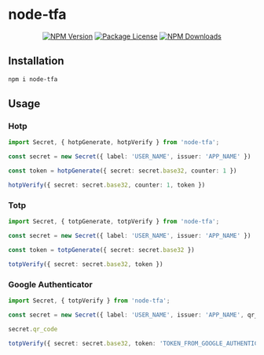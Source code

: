 # node-tfa

<p align="center">
  <a href="https://www.npmjs.com/package/node-tfa" target="_blank"><img src="https://img.shields.io/npm/v/node-tfa.svg" alt="NPM Version"></a>
  <a href="https://www.npmjs.com/package/node-tfa" target="_blank"><img src="https://img.shields.io/npm/l/node-tfa.svg" alt="Package License"></a>
  <a href="https://www.npmjs.com/package/node-tfa" target="_blank"><img src="https://img.shields.io/npm/dm/node-tfa.svg" alt="NPM Downloads"></a>
</p>

## Installation

```bash
npm i node-tfa
```

## Usage

### Hotp

```ts
import Secret, { hotpGenerate, hotpVerify } from 'node-tfa';

const secret = new Secret({ label: 'USER_NAME', issuer: 'APP_NAME' })

const token = hotpGenerate({ secret: secret.base32, counter: 1 })

hotpVerify({ secret: secret.base32, counter: 1, token })
```

### Totp

```ts
import Secret, { totpGenerate, totpVerify } from 'node-tfa';

const secret = new Secret({ label: 'USER_NAME', issuer: 'APP_NAME' })

const token = totpGenerate({ secret: secret.base32 })

totpVerify({ secret: secret.base32, token })
```

### Google Authenticator

```ts
import Secret, { totpVerify } from 'node-tfa';

const secret = new Secret({ label: 'USER_NAME', issuer: 'APP_NAME', qr_code: true, type: 'totp' })

secret.qr_code

totpVerify({ secret: secret.base32, token: 'TOKEN_FROM_GOOGLE_AUTHENTICATOR' })
```
